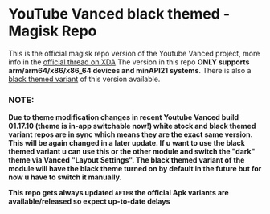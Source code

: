 # YouTube Vanced black themed - Magisk Repo

This is the official magisk repo version of the Youtube Vanced project, more info in the [official thread on XDA](https://forum.xda-developers.com/android/apps-games/app-youtube-vanced-edition-t3758757)
The version in this repo **ONLY supports arm/arm64/x86/x86_64 devices and minAPI21 systems**. There is also a [black themed variant](https://github.com/Magisk-Modules-Repo/iYTBP-Vanced-Magisk-Repo) of this version available.

### NOTE:
**Due to theme modification changes in recent Youtube Vanced build 01.17.10 (theme is in-app switchable now!) white stock and black themed variant repos are in sync which means they are the exact same version.
This will be again changed in a later update. If u want to use the black themed variant u can use this or the other module and switch the "dark" theme via Vanced "Layout Settings". The black themed variant
of the module will have the black theme turned on by default in the future but for now u have to switch it manually.**

**This repo gets always updated `AFTER` the official Apk variants are available/released so expect up-to-date delays**
